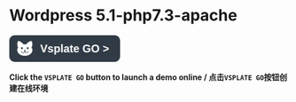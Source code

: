 # Wordpress 5.1-php7.3-apache

<a href="https://www.vsplate.com/?docker-compose=https://github.com/vsplate/dcenvs/wordpress/5.1-php7.3-apache"><img alt="VSPLATE GO" src="https://raw.githubusercontent.com/vsplate/images/master/vsgo_btn.png" width="200px"></a>

**Click the `VSPLATE GO` button to launch a demo online / 点击`VSPLATE GO`按钮创建在线环境**